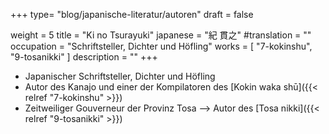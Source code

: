 +++
type= "blog/japanische-literatur/autoren"
draft = false

weight = 5
title = "Ki no Tsurayuki"
japanese = "紀 貫之"
#translation = ""
occupation = "Schriftsteller, Dichter und Höfling"
works = [
  "7-kokinshu",
  "9-tosanikki"
]
description = ""
+++

- Japanischer Schriftsteller, Dichter und Höfling
- Autor des Kanajo und einer der Kompilatoren des [Kokin waka shū]({{< relref "7-kokinshu" >}})
- Zeitweiliger Gouverneur der Provinz Tosa --> Autor des [Tosa nikki]({{< relref "9-tosanikki" >}})
